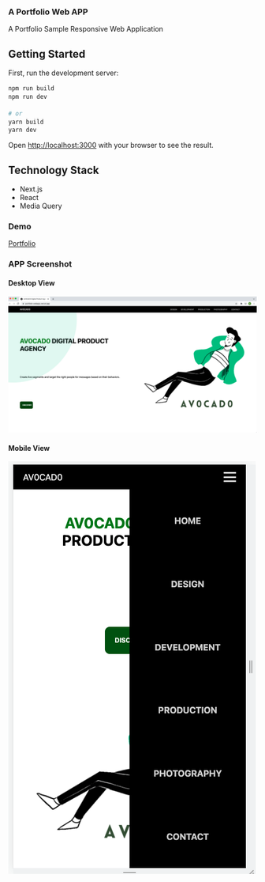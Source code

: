 ### A Portfolio Web APP

A Portfolio Sample Responsive Web Application

## Getting Started

First, run the development server:

```bash
npm run build
npm run dev

# or
yarn build
yarn dev

```

Open [http://localhost:3000](http://localhost:3000) with your browser to see the result.

## Technology Stack

- Next.js
- React
- Media Query

### Demo

[Portfolio](https://portfolio-webapp.vercel.app/)

### APP Screenshot

#### Desktop View

![Desktop View](desktop-view.png?raw=true "Desktop View")

#### Mobile View

![Mobile View](mobile-view.png?raw=true "Mobile View")
